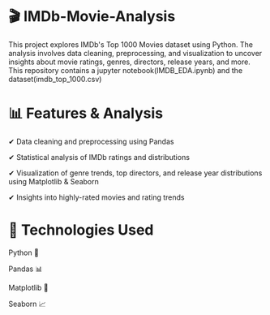 # 🎬 IMDb-Movie-Analysis
This project explores IMDb's Top 1000 Movies dataset using Python. The analysis involves data cleaning, preprocessing, and visualization to uncover insights about movie ratings, genres, directors, release years, and more. This repository contains a jupyter notebook(IMDB_EDA.ipynb) and the dataset(imdb_top_1000.csv)
# 📊 Features & Analysis
✔ Data cleaning and preprocessing using Pandas

✔ Statistical analysis of IMDb ratings and distributions

✔ Visualization of genre trends, top directors, and release year distributions using Matplotlib & Seaborn

✔ Insights into highly-rated movies and rating trends

# 🔧 Technologies Used
Python 🐍

Pandas 📊

Matplotlib 🎨

Seaborn 📈


